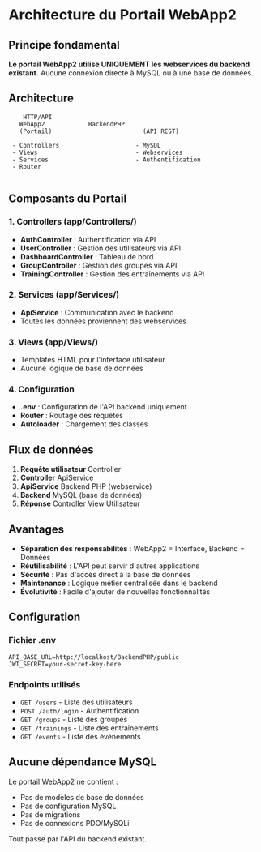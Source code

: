 ﻿# Architecture du Portail WebApp2

## Principe fondamental
**Le portail WebApp2 utilise UNIQUEMENT les webservices du backend existant.**
Aucune connexion directe à MySQL ou à une base de données.

## Architecture

```
    HTTP/API    
   WebApp2            BackendPHP    
   (Portail)                         (API REST)    
                                                   
 - Controllers                     - MySQL         
 - Views                           - Webservices   
 - Services                        - Authentification
 - Router                                          
                 
```

## Composants du Portail

### 1. Controllers (app/Controllers/)
- **AuthController** : Authentification via API
- **UserController** : Gestion des utilisateurs via API
- **DashboardController** : Tableau de bord
- **GroupController** : Gestion des groupes via API
- **TrainingController** : Gestion des entraînements via API

### 2. Services (app/Services/)
- **ApiService** : Communication avec le backend
- Toutes les données proviennent des webservices

### 3. Views (app/Views/)
- Templates HTML pour l'interface utilisateur
- Aucune logique de base de données

### 4. Configuration
- **.env** : Configuration de l'API backend uniquement
- **Router** : Routage des requêtes
- **Autoloader** : Chargement des classes

## Flux de données

1. **Requête utilisateur**  Controller
2. **Controller**  ApiService
3. **ApiService**  Backend PHP (webservice)
4. **Backend**  MySQL (base de données)
5. **Réponse**  Controller  View  Utilisateur

## Avantages

-  **Séparation des responsabilités** : WebApp2 = Interface, Backend = Données
-  **Réutilisabilité** : L'API peut servir d'autres applications
-  **Sécurité** : Pas d'accès direct à la base de données
-  **Maintenance** : Logique métier centralisée dans le backend
-  **Évolutivité** : Facile d'ajouter de nouvelles fonctionnalités

## Configuration

### Fichier .env
```
API_BASE_URL=http://localhost/BackendPHP/public
JWT_SECRET=your-secret-key-here
```

### Endpoints utilisés
- `GET /users` - Liste des utilisateurs
- `POST /auth/login` - Authentification
- `GET /groups` - Liste des groupes
- `GET /trainings` - Liste des entraînements
- `GET /events` - Liste des événements

## Aucune dépendance MySQL

Le portail WebApp2 ne contient :
-  Pas de modèles de base de données
-  Pas de configuration MySQL
-  Pas de migrations
-  Pas de connexions PDO/MySQLi

Tout passe par l'API du backend existant.
